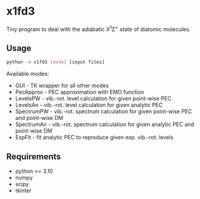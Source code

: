 # x1fd3

Tiny program to deal with the adiabatic $X^1\Sigma^+$ state of diatomic molecules.

## Usage
```bash
python -m x1fd3 [mode] [input files]
```
Available modes:
* GUI - TK wrapper for all other modes 
* PecApprox - PEC approximation with EMO function 
* LevelsPW - vib.-rot. level calculation for given point-wise PEC
* LevelsAn - vib.-rot. level calculation for given analytic PEC
* SpectrumPW - vib.-rot. spectrum calculation for given point-wise PEC and point-wise DM
* SpectrumAn - vib.-rot. spectrum calculation for given analytic PEC and point-wise DM
* ExpFit - fit analytic PEC to reproduce given exp. vib.-rot. levels

## Requirements
* python >= 3.10
* numpy
* scipy
* tkinter